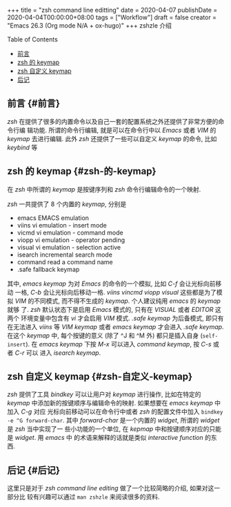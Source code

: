 +++
title = "zsh command line editting"
date = 2020-04-07
publishDate = 2020-04-04T00:00:00+08:00
tags = ["Workflow"]
draft = false
creator = "Emacs 26.3 (Org mode N/A + ox-hugo)"
+++
zshzle 介绍
<!--more-->
<div class="ox-hugo-toc toc">
<div></div>

<div class="heading">Table of Contents</div>

- [前言](#前言)
- [zsh 的 keymap](#zsh-的-keymap)
- [zsh 自定义 keymap](#zsh-自定义-keymap)
- [后记](#后记)

</div>
<!--endtoc-->


## 前言 {#前言}

_zsh_ 在提供了很多的内置命令以及自己一套的配置系统之外还提供了非常方便的命令行编
辑功能. 所谓的命令行编辑, 就是可以在命令行中以 _Emacs_ 或者 _VIM_ 的 _keymap_
去进行编辑. 此外 _zsh_ 还提供了一些可以自定义 _keymap_ 的命令, 比如 _keybind_ 等


## zsh 的 keymap {#zsh-的-keymap}

在 _zsh_ 中所谓的 _keymap_ 是按键序列和 _zsh_ 命令行编辑命令的一个映射.

_zsh_ 一共提供了 8 个内置的 _keymap_, 分别是

-   emacs  EMACS emulation
-   viins  vi emulation - insert mode
-   vicmd  vi emulation - command mode
-   viopp  vi emulation - operator pending
-   visual vi emulation - selection active
-   isearch
    incremental search mode
-   command
    read a command name
-   .safe  fallback keymap

其中, _emacs keymap_ 为对 _Emacs_ 的命令的一个模拟, 比如 _C-f_ 会让光标向前移动
一格, _C-b_ 会让光标向后移动一格. _viins vincmd viopp visual_ 这些都是为了模拟
_VIM_ 的不同模式, 而不得不生成的 _keymap_. 个人建议纯用 _emacs_ 的 _keymap_ 就够
了. _zsh_ 默认状态下是启用 _Emacs_ 模式的, 只有在 _VISUAL_ 或者 _EDITOR_ 这两个
环境变量中包含有 _vi_ 才会启用 _VIM_ 模式.
_.safe keymap_ 为后备模式, 即只有在无法进入 _viins_ 等 _VIM keymap_ 或者 _emacs keymap_
才会进入 _.safe keymap_. 在这个 _keymap_ 中, 每个按键的意义 (除了 ^J 和 ^M 外)
都只是插入自身 (`self-insert`).
在 _emacs keymap_ 下按 _M-x_ 可以进入 _command keymap_, 按 _C-s_ 或者 _C-r_ 可以
进入 _isearch keymap_.


## zsh 自定义 keymap {#zsh-自定义-keymap}

_zsh_ 提供了工具 _bindkey_ 可以让用户对 _keymap_ 进行操作, 比如在特定的 _keymap_
中添加新的按键顺序与编辑命令的映射. 如果想要在 _emacs keymap_ 中加入 _C-g_ 对应
光标向前移动可以在命令行中或者 _zsh_ 的配置文件中加入 `bindkey -e ^G
forward-char`.
其中 _forward-char_ 是一个内置的 _widget_, 所谓的 _widget_ 是 _zsh_ 当中实现了一
些小功能的一个单位, 在 _kepmap_ 中和按键顺序对应的只能是 _widget_. 用 _emacs_ 中
的术语来解释的话就是类似 _interactive function_ 的东西.


## 后记 {#后记}

这里只是对于 _zsh command line editing_ 做了一个比较简略的介绍, 如果对这一部分比
较有兴趣可以通过 `man zshzle` 来阅读很多的资料.
